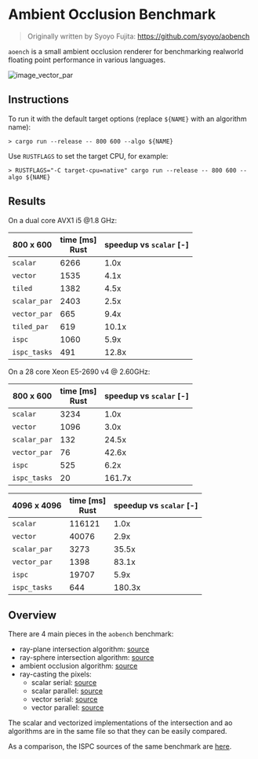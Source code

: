 # Ambient Occlusion Benchmark

> Originally written by Syoyo Fujita: https://github.com/syoyo/aobench

`aoench` is a small ambient occlusion renderer for benchmarking realworld
floating point performance in various languages.

![image_vector_par](https://user-images.githubusercontent.com/904614/41043073-653aa5be-69a3-11e8-8a9d-007def8516cc.png)

## Instructions


To run it with the default target options (replace `${NAME}` with an algorithm name):

```
> cargo run --release -- 800 600 --algo ${NAME}
```

Use `RUSTFLAGS` to set the target CPU, for example:

```
> RUSTFLAGS="-C target-cpu=native" cargo run --release -- 800 600 --algo ${NAME}
```

## Results

On a dual core AVX1 i5 @1.8 GHz:

| 800 x 600    | time [ms] <br> Rust | speedup vs `scalar` [-] |
|--------------|---------------------|-------------------------|
| `scalar`     | 6266                | 1.0x                    |
| `vector`     | 1535                | 4.1x                    |
| `tiled`      | 1382                | 4.5x                    |
| `scalar_par` | 2403                | 2.5x                    |
| `vector_par` | 665                 | 9.4x                    |
| `tiled_par`  | 619                 | 10.1x                   |
| `ispc`       | 1060                | 5.9x                    |
| `ispc_tasks` | 491                 | 12.8x                   |

On a 28 core Xeon E5-2690 v4 @ 2.60GHz:

| 800 x 600    | time [ms] <br> Rust | speedup vs `scalar` [-] |
|--------------|---------------------|-------------------------|
| `scalar`     | 3234                | 1.0x                    |
| `vector`     | 1096                | 3.0x                    |
| `scalar_par` | 132                 | 24.5x                   |
| `vector_par` | 76                  | 42.6x                   |
| `ispc`       | 525                 | 6.2x                    |
| `ispc_tasks` | 20                  | 161.7x                  |

| 4096 x 4096  | time [ms] <br> Rust | speedup vs `scalar` [-] |
|--------------|---------------------|-------------------------|
| `scalar`     | 116121              | 1.0x                    |
| `vector`     | 40076               | 2.9x                    |
| `scalar_par` | 3273                | 35.5x                   |
| `vector_par` | 1398                | 83.1x                   |
| `ispc`       | 19707               |  5.9x                   |
| `ispc_tasks` | 644                 | 180.3x                   |

## Overview

There are 4 main pieces in the `aobench` benchmark:

* ray-plane intersection algorithm: [source](https://github.com/rust-lang-nursery/packed_simd/tree/master/examples/aobench/src/intersection/ray_plane.rs)
* ray-sphere intersection algorithm: [source](https://github.com/rust-lang-nursery/packed_simd/tree/master/examples/aobench/src/intersection/ray_sphere.rs)
* ambient occlusion algorithm: [source](https://github.com/rust-lang-nursery/packed_simd/tree/master/examples/aobench/src/ambient_occlusion.rs)
* ray-casting the pixels:
  * scalar serial: [source](https://github.com/rust-lang-nursery/packed_simd/tree/master/examples/aobench/src/scalar.rs)
  * scalar parallel: [source](https://github.com/rust-lang-nursery/packed_simd/tree/master/examples/aobench/src/scalar_parallel.rs)
  * vector serial: [source](https://github.com/rust-lang-nursery/packed_simd/tree/master/examples/aobench/src/vector.rs)
  * vector parallel: [source](https://github.com/rust-lang-nursery/packed_simd/tree/master/examples/aobench/src/vector_parallel.rs)

The scalar and vectorized implementations of the intersection and ao algorithms
are in the same file so that they can be easily compared.

As a comparison, the ISPC sources of the same benchmark are [here](https://github.com/ispc/ispc/tree/master/examples/aobench).
